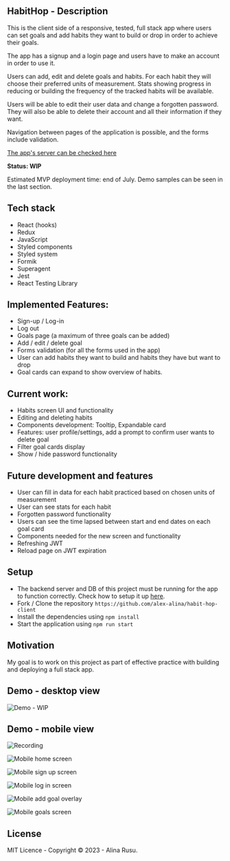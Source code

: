 ## HabitHop - Description

This is the client side of a responsive, tested, full stack app where users can set goals and add habits they want to build or drop in order to achieve their goals. 

The app has a signup and a login page and users have to make an account in order to use it.

Users can add, edit and delete goals and habits. For each habit they will choose their preferred units of measurement. Stats showing progress in reducing or building the frequency of the tracked habits will be available.

Users will be able to edit their user data and change a forgotten password. They will also be able to delete their account and all their information if they want. 

Navigation between pages of the application is possible, and the forms include validation. 

[The app's server can be checked here](https://github.com/alex-alina/server-habit-hop)

**Status: WIP**

Estimated MVP deployment time: end of July.
Demo samples can be seen in the last section.

## Tech stack
- React (hooks)
- Redux
- JavaScript
- Styled components 
- Styled system
- Formik
- Superagent
- Jest
- React Testing Library

## Implemented Features:
- Sign-up / Log-in
- Log out 
- Goals page (a maximum of three goals can be added)
- Add / edit / delete goal
- Forms validation (for all the forms used in the app)
- User can add habits they want to build and habits they have but want to drop
- Goal cards can expand to show overview of habits.

## Current work:
- Habits screen UI and functionality
- Editing and deleting habits
- Components development: Tooltip, Expandable card
- Features: user profile/settings, add a prompt to confirm user wants to delete goal
- Filter goal cards display
- Show / hide password functionality

## Future development and features
- User can fill in data for each habit practiced based on chosen units of measurement
- User can see stats for each habit
- Forgotten password functionality
- Users can see the time lapsed between start and end dates on each goal card
- Components needed for the new screen and functionality
- Refreshing JWT
- Reload page on JWT expiration

## Setup

- The backend server and DB of this project must be running for the app to function correctly. Check how to setup it up [here](https://github.com/alex-alina/server-habit-hop).
- Fork / Clone the repository `https://github.com/alex-alina/habit-hop-client`
- Install the dependencies using `npm install`
- Start the application using `npm run start`

## Motivation

My goal is to work on this project as part of effective practice with building and deploying a full stack app.

## Demo - desktop view

![Demo - WIP](./Temp_DemoAssets/desktop_view.gif)

## Demo - mobile view

![Recording](./Temp_DemoAssets/mobile_view.gif)

![Mobile home screen](./Temp_DemoAssets/Screenshot1.png)

![Mobile sign up screen](./Temp_DemoAssets/Screenshot2.png)

![Mobile log in screen](./Temp_DemoAssets/Screenshot3.png)

![Mobile add goal overlay](./Temp_DemoAssets/Screenshot4.png)

![Mobile goals screen](./Temp_DemoAssets/Screenshot5.png)

## License

MIT Licence - Copyright &copy; 2023 - Alina Rusu.
